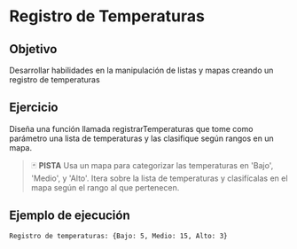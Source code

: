 # Registro de Temperaturas

## Objetivo

Desarrollar habilidades en la manipulación de listas y mapas creando un registro de temperaturas

## Ejercicio

Diseña una función llamada registrarTemperaturas que tome como parámetro una lista de temperaturas y las clasifique según rangos en un mapa.

> :black_joker: **PISTA**
Usa un mapa para categorizar las temperaturas en 'Bajo', 'Medio', y 'Alto'. Itera sobre la lista de temperaturas y clasifícalas en el mapa según el rango al que pertenecen.


## Ejemplo de ejecución

~~~sh
Registro de temperaturas: {Bajo: 5, Medio: 15, Alto: 3}
~~~